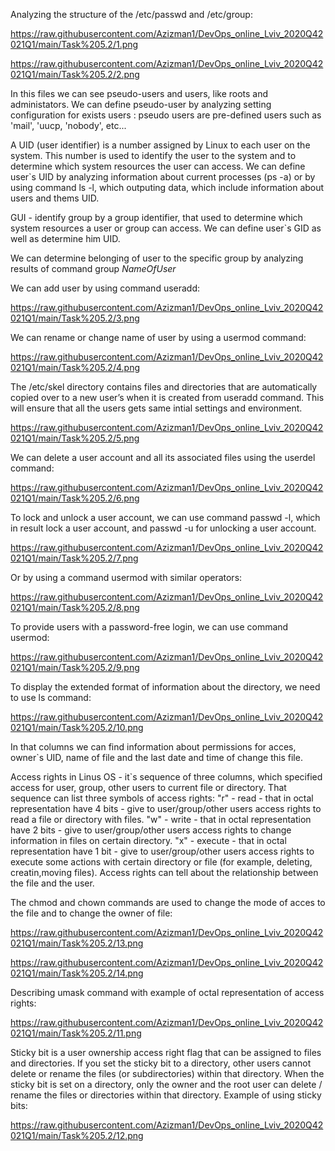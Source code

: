 Analyzing the structure of the /etc/passwd and /etc/group:

https://raw.githubusercontent.com/Azizman1/DevOps_online_Lviv_2020Q42021Q1/main/Task%205.2/1.png

https://raw.githubusercontent.com/Azizman1/DevOps_online_Lviv_2020Q42021Q1/main/Task%205.2/2.png

In this files we can see pseudo-users and users, like roots and administators.
We can define pseudo-user by analyzing setting configuration for exists users : pseudo users are pre-defined users such as 'mail', 'uucp, 'nobody', etc...


A UID (user identifier) is a number assigned by Linux to each user on the system.
This number is used to identify the user to the system and to determine which system resources the user can access.
We can define user`s UID by analyzing information about current processes (ps -a) or by using command ls -l, which outputing data, which include information about users and thems UID.


GUI - identify group by a group identifier, that used to determine which system resources a user or group can access.
We can define user`s GID as well as determine him UID.


We can determine belonging of user to the specific group by analyzing results of command group *NameOfUser*


We can add user by using command useradd:

https://raw.githubusercontent.com/Azizman1/DevOps_online_Lviv_2020Q42021Q1/main/Task%205.2/3.png


We can rename or change name of user by using a usermod command:

https://raw.githubusercontent.com/Azizman1/DevOps_online_Lviv_2020Q42021Q1/main/Task%205.2/4.png


The /etc/skel directory contains files and directories that are automatically copied over to a new user’s when it is created from useradd command.
This will ensure that all the users gets same intial settings and environment.

https://raw.githubusercontent.com/Azizman1/DevOps_online_Lviv_2020Q42021Q1/main/Task%205.2/5.png


We can delete a user account and all its associated files using the userdel command:

https://raw.githubusercontent.com/Azizman1/DevOps_online_Lviv_2020Q42021Q1/main/Task%205.2/6.png



To lock and unlock a user account, we can use command passwd -l, which in result lock a user account, and passwd -u for unlocking a user account.

https://raw.githubusercontent.com/Azizman1/DevOps_online_Lviv_2020Q42021Q1/main/Task%205.2/7.png

Or by using a command usermod with similar operators:

https://raw.githubusercontent.com/Azizman1/DevOps_online_Lviv_2020Q42021Q1/main/Task%205.2/8.png


To provide users with a password-free login, we can use command usermod:

https://raw.githubusercontent.com/Azizman1/DevOps_online_Lviv_2020Q42021Q1/main/Task%205.2/9.png


To display the extended format of information about the directory, we need to use ls command:

https://raw.githubusercontent.com/Azizman1/DevOps_online_Lviv_2020Q42021Q1/main/Task%205.2/10.png

In that columns we can find information about permissions for acces, owner`s UID, name of file and the last date and time of change this file.


Access rights in Linus OS - it`s sequence of three columns, which specified access for user, group, other users to current file or directory.
That sequence can list three symbols of access rights: 
"r" - read - that in octal representation have 4 bits - give to user/group/other users access rights to read a file or directory with files.
"w" - write - that in octal representation have 2 bits - give to user/group/other users access rights to change information in files on certain directory.
"x" - execute - that in octal representation have 1 bit - give to user/group/other users access rights to execute some actions with certain directory or file (for example, deleting, creatin,moving files).
Access rights can tell about the relationship between the file and the user.


The chmod and chown commands are used to change the mode of acces to the file and to change the owner of file:

https://raw.githubusercontent.com/Azizman1/DevOps_online_Lviv_2020Q42021Q1/main/Task%205.2/13.png

https://raw.githubusercontent.com/Azizman1/DevOps_online_Lviv_2020Q42021Q1/main/Task%205.2/14.png


Describing umask command with example of octal representation of access rights:

https://raw.githubusercontent.com/Azizman1/DevOps_online_Lviv_2020Q42021Q1/main/Task%205.2/11.png


Sticky bit is a user ownership access right flag that can be assigned to files and directories.
If you set the sticky bit to a directory, other users cannot delete or rename the files (or subdirectories) within that directory.
When the sticky bit is set on a directory, only the owner and the root user can delete / rename the files or directories within that directory.
Example of using sticky bits:

https://raw.githubusercontent.com/Azizman1/DevOps_online_Lviv_2020Q42021Q1/main/Task%205.2/12.png
